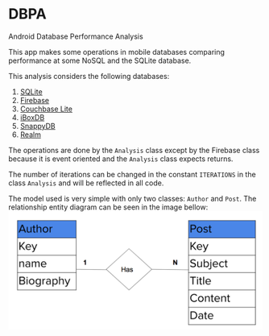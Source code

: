 # DBPA
Android Database Performance Analysis

This app makes some operations in mobile databases comparing performance at some NoSQL and the SQLite database.

This analysis considers the following databases:

1. [SQLite](https://www.sqlite.org/)
2. [Firebase](https://firebase.google.com/products/database/)
3. [Couchbase Lite](https://www.couchbase.com/products/mobile)
4. [iBoxDB](http://www.iboxdb.com/)
5. [SnappyDB](https://github.com/nhachicha/SnappyDB)
6. [Realm](https://github.com/realm/realm-java)

The operations are done by the `Analysis` class except by the Firebase class because it is event oriented and the `Analysis` class expects returns.

The number of iterations can be changed in the constant `ITERATIONS` in the class `Analysis` and will be reflected in all code.

The model used is very simple with only two classes: `Author` and `Post`. The relationship entity diagram can be seen in the image bellow:
![alt text](https://github.com/AmeliaPessoa/DBPA/blob/master/der.png "relationship entity diagram")

